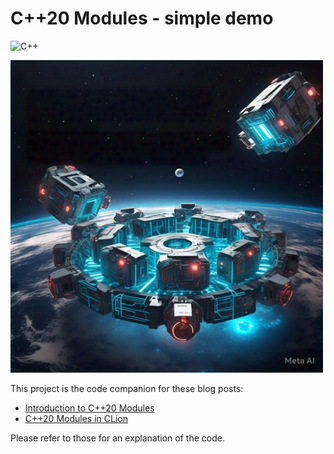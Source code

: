 # C++20 Modules - simple demo

![C++](https://img.shields.io/badge/C++-20-blue)

<img src="images/modules_in_space.png" alt="Modules in Space" height="500px">

This project is the code companion for these blog posts:

- [Introduction to C++20 Modules](https://codetrips.com/2025/02/26/introduction-to-modules/)
- [C++20 Modules in CLion](https://codetrips.com/2025/03/02/introduction-to-c20-modules-part-2/)

Please refer to those for an explanation of the code.
